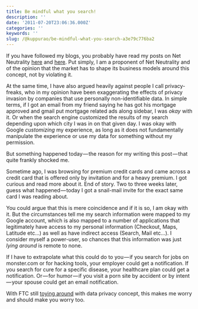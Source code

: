 ```yaml
---
title: Be mindful what you search!
description: ''
date: '2011-07-20T23:06:36.000Z'
categories: ''
keywords: ''
slug: /@kuppurao/be-mindful-what-you-search-a3e79c776ba2
---
```


If you have followed my blogs, you probably have read my posts on Net Neutrality [here](http://kuppurao.com/blog/2010/08/net-neutrality-a-roundup/) and [here](http://www.sastwingees.org/2010/08/06/net-neutrality-the-future-ahead/). Put simply, I am a proponent of Net Neutrality and of the opinion that the market has to shape its business models around this concept, not by violating it.

At the same time, I have also argued heavily against people I call privacy-freaks, who in my opinion have been exaggerating the effects of privacy invasion by companies that use personally non-identifiable data. In simple terms, if I got an email from my friend saying he has got his mortgage approved and gmail put mortgage related ads along sidebar, I was _okay_ with it. Or when the search engine customized the results of my search depending upon which city I was in on that given day. I was okay with Google _customizing_ my experience, as long as it does not fundamentally manipulate the experience or use my data for something without my permission.

But something happened today — the reason for my writing this post — that quite frankly shocked me.

Sometime ago, I was browsing for premium credit cards and came across a credit card that is offered only by invitation and for a heavy premium. I got curious and read more about it. End of story. Two to three weeks later, guess what happened — today I got a snail-mail invite for the exact same card I was reading about.

You could argue that this is mere coincidence and if it is so, I am okay with it. But the circumstances tell me my search information were mapped to my Google account, which is also mapped to a number of applications that legitimately have access to my personal information (Checkout, Maps, Latitude etc…) as well as have indirect access (Search, Mail etc…). I consider myself a power-user, so chances that this information was just _lying around_ is remote to none.

If I have to extrapolate what this could do to you — if you search for jobs on monster.com or for hacking tools, your employer could get a notification. If you search for cure for a specific disease, your healthcare plan could get a notification. Or — for humor — if you visit a porn site by accident or by intent — your spouse could get an email notification.

With FTC still [toying around](http://adage.com/article/digital/ftc-chief-consumers-control-data-social-sites/228804/) with data privacy concept, this makes me worry and should make you worry too.